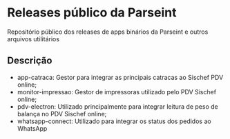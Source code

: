 # Releases público da Parseint
Repositório público dos releases de apps binários da Parseint e outros arquivos utilitários

## Descrição

 - app-catraca: Gestor para integrar as principais catracas ao Sischef PDV online;
 - monitor-impressao: Gestor de impressoras utilizado pelo PDV Sischef online;
 - pdv-electron: Utilizado principalmente para integrar leitura de peso de balança no PDV Sischef online;
 - whatsapp-connect: Utilizado para integrar os status dos pedidos ao WhatsApp


